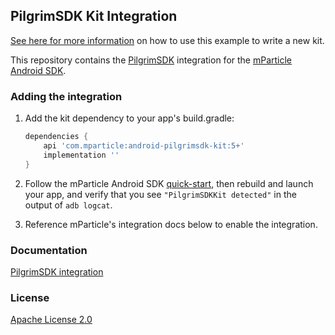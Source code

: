 ## PilgrimSDK Kit Integration

[See here for more information](https://github.com/mParticle/mparticle-android-sdk/wiki/Kit-Development) on how to use this example to write a new kit.

This repository contains the [PilgrimSDK](https://enterprise.foursquare.com/products/pilgrim) integration for the [mParticle Android SDK](https://github.com/mParticle/mparticle-android-sdk).

### Adding the integration

1. Add the kit dependency to your app's build.gradle:

    ```groovy
    dependencies {
        api 'com.mparticle:android-pilgrimsdk-kit:5+'
        implementation ''
    }
    ```
2. Follow the mParticle Android SDK [quick-start](https://github.com/mParticle/mparticle-android-sdk), then rebuild and launch your app, and verify that you see `"PilgrimSDKKit detected"` in the output of `adb logcat`.
3. Reference mParticle's integration docs below to enable the integration.

### Documentation

[PilgrimSDK integration](http://docs.mparticle.com/?java#REPLACEME)

### License

[Apache License 2.0](http://www.apache.org/licenses/LICENSE-2.0)
